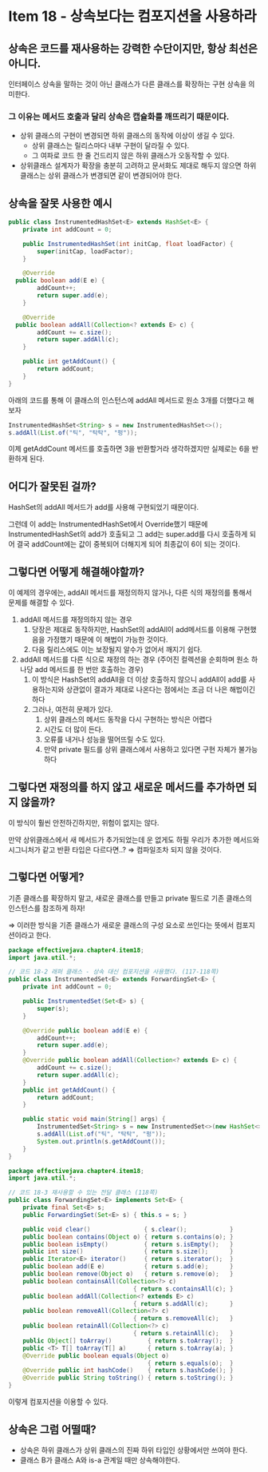 # Item 18 - 상속보다는 컴포지션을 사용하라

## 상속은 코드를 재사용하는 강력한 수단이지만, 항상 최선은 아니다.

인터페이스 상속을 말하는 것이 아닌 클래스가 다른 클래스를 확장하는 구현 상속을 의미한다.

### 그 이유는 메서드 호출과 달리 상속은 캡슐화를 깨뜨리기 때문이다.

- 상위 클래스의 구현이 변경되면 하위 클래스의 동작에 이상이 생길 수 있다.
    - 상위 클래스는 릴리스마다 내부 구현이 달라질 수 있다.
    - 그 여파로 코드 한 줄 건드리지 않은 하위 클래스가 오동작할 수 있다.
- 상위클래스 설계자가 확장을 충분히 고려하고 문서화도 제대로 해두지 않으면 하위 클래스는 상위 클래스가 변경되면 같이 변경되어야 한다.

## 상속을 잘못 사용한 예시

```java
public class InstrumentedHashSet<E> extends HashSet<E> {
	private int addCount = 0;

	public InstrumentedHashSet(int initCap, float loadFactor) {
		super(initCap, loadFactor);
	}

	@Override 
  public boolean add(E e) {
		addCount++;
		return super.add(e);
	}

	@Override 
  public boolean addAll(Collection<? extends E> c) {
		addCount += c.size();
		return super.addAll(c);
	}

	public int getAddCount() {
		return addCount;
	}
}
```

아래의 코드를 통해 이 클래스의 인스턴스에 addAll 메서드로 원소 3개를 더했다고 해보자

```java
InstrumentedHashSet<String> s = new InstrumentedHashSet<>();
s.addAll(List.of("틱", "탁탁", "펑"));
```

이제 getAddCount 메서드를 호출하면 3을 반환할거라 생각하겠지만 실제로는 6을 반환하게 된다.

## 어디가 잘못된 걸까?

HashSet의 addAll 메서드가 add를 사용해 구현되었기 때문이다.

그런데 이 add는 InstrumentedHashSet에서 Override했기 때문에 InstrumentedHashSet의 add가 호출되고 그 add는 super.add를 다시 호출하게 되어 결국 addCount에는 값이 중복되어 더해지게 되어 최종값이 6이 되는 것이다.

## 그렇다면 어떻게 해결해야할까?

이 예제의 경우에는, addAll 메서드를 재정의하지 않거나, 다른 식의 재정의를 통해서 문제를 해결할 수 있다.

1. addAll 메서드를 재정의하지 않는 경우
    1. 당장은 제대로 동작하지만, HashSet의 addAll이 add메서드를 이용해 구현했음을 가정했기 때문에 이 해법이 가능한 것이다.
    2. 다음 릴리스에도 이는 보장될지 알수가 없어서 깨지기 쉽다.
2. addAll 메서드를 다른 식으로 재정의 하는 경우 (주어진 컬렉션을 순회하며 원소 하나당 add 메서드를 한 번만 호출하는 경우)
    1. 이 방식은 HashSet의 addAll을 더 이상 호출하지 않으니 addAll이 add를 사용하는지와 상관없이 결과가 제대로 나온다는 점에서는 조금 더 나은 해법이긴 하다
    2. 그러나, 여전히 문제가 있다.
        1. 상위 클래스의 메서드 동작을 다시 구현하는 방식은 어렵다
        2. 시간도 더 많이 든다.
        3. 오류를 내거나 성능을 떨어뜨릴 수도 있다.
        4. 만약 private 필드를 상위 클래스에서 사용하고 있다면 구현 자체가 불가능하다

## 그렇다면 재정의를 하지 않고 새로운 메서드를 추가하면 되지 않을까?

이 방식이 훨씬 안전하긴하지만, 위험이 없지는 않다.

만약 상위클래스에서 새 메서드가 추가되었는데 운 없게도 하필 우리가 추가한 메서드와 시그니처가 같고 반환 타입은 다르다면..? ⇒ 컴파일조차 되지 않을 것이다.

## 그렇다면 어떻게?

기존 클래스를 확장하지 말고, 새로운 클래스를 만들고 private 필드로 기존 클래스의 인스턴스를 참조하게 하자!

⇒ 이러한 방식을 기존 클래스가 새로운 클래스의 구성 요소로 쓰인다는 뜻에서 컴포지션이라고 한다.

```java
package effectivejava.chapter4.item18;
import java.util.*;

// 코드 18-2 래퍼 클래스 - 상속 대신 컴포지션을 사용했다. (117-118쪽)
public class InstrumentedSet<E> extends ForwardingSet<E> {
    private int addCount = 0;

    public InstrumentedSet(Set<E> s) {
        super(s);
    }

    @Override public boolean add(E e) {
        addCount++;
        return super.add(e);
    }
    @Override public boolean addAll(Collection<? extends E> c) {
        addCount += c.size();
        return super.addAll(c);
    }
    public int getAddCount() {
        return addCount;
    }

    public static void main(String[] args) {
        InstrumentedSet<String> s = new InstrumentedSet<>(new HashSet<>());
        s.addAll(List.of("틱", "탁탁", "펑"));
        System.out.println(s.getAddCount());
    }
}
```

```java
package effectivejava.chapter4.item18;
import java.util.*;

// 코드 18-3 재사용할 수 있는 전달 클래스 (118쪽)
public class ForwardingSet<E> implements Set<E> {
    private final Set<E> s;
    public ForwardingSet(Set<E> s) { this.s = s; }

    public void clear()               { s.clear();            }
    public boolean contains(Object o) { return s.contains(o); }
    public boolean isEmpty()          { return s.isEmpty();   }
    public int size()                 { return s.size();      }
    public Iterator<E> iterator()     { return s.iterator();  }
    public boolean add(E e)           { return s.add(e);      }
    public boolean remove(Object o)   { return s.remove(o);   }
    public boolean containsAll(Collection<?> c)
                                   { return s.containsAll(c); }
    public boolean addAll(Collection<? extends E> c)
                                   { return s.addAll(c);      }
    public boolean removeAll(Collection<?> c)
                                   { return s.removeAll(c);   }
    public boolean retainAll(Collection<?> c)
                                   { return s.retainAll(c);   }
    public Object[] toArray()          { return s.toArray();  }
    public <T> T[] toArray(T[] a)      { return s.toArray(a); }
    @Override public boolean equals(Object o)
                                       { return s.equals(o);  }
    @Override public int hashCode()    { return s.hashCode(); }
    @Override public String toString() { return s.toString(); }
}
```

이렇게 컴포지션을 이용할 수 있다.

## 상속은 그럼 어떨때?

- 상속은 하위 클래스가 상위 클래스의 진짜 하위 타입인 상황에서만 쓰여야 한다.
- 클래스 B가 클래스 A와 is-a 관계일 때만 상속해야한다.